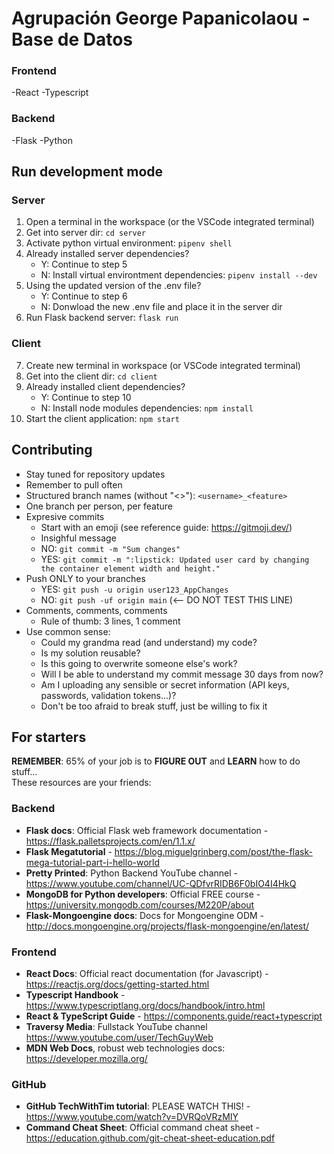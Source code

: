 # Agrupación George Papanicolaou - Base de Datos

### Frontend

-React
-Typescript

### Backend

-Flask
-Python

## Run development mode

### Server

1. Open a terminal in the workspace (or the VSCode integrated terminal)
2. Get into server dir: `cd server`
3. Activate python virtual environment: `pipenv shell`
4. Already installed server dependencies?
    - Y: Continue to step 5
    - N: Install virtual environtment dependencies: `pipenv install --dev`
5. Using the updated version of the .env file?
    - Y: Continue to step 6
    - N: Donwload the new .env file and place it in the server dir
6. Run Flask backend server: `flask run`

### Client

7. Create new terminal in workspace (or VSCode integrated terminal)
8. Get into the client dir: `cd client`
9. Already installed client dependencies?
    - Y: Continue to step 10
    - N: Install node modules dependencies: `npm install`
10. Start the client application: `npm start`

## Contributing

-   Stay tuned for repository updates
-   Remember to pull often
-   Structured branch names (without "<>"): `<username>_<feature>`
-   One branch per person, per feature
-   Expresive commits
    -   Start with an emoji (see reference guide: https://gitmoji.dev/)
    -   Insighful message
    -   NO: `git commit -m "Sum changes"`
    -   YES: `git commit -m ":lipstick: Updated user card by changing the container element width and height."`
-   Push ONLY to your branches
    -   YES: `git push -u origin user123_AppChanges`
    -   NO: `git push -uf origin main` (<-- DO NOT TEST THIS LINE)
-   Comments, comments, comments
    -   Rule of thumb: 3 lines, 1 comment
-   Use common sense:
    -   Could my grandma read (and understand) my code?
    -   Is my solution reusable?
    -   Is this going to overwrite someone else's work?
    -   Will I be able to understand my commit message 30 days from now?
    -   Am I uploading any sensible or secret information (API keys, passwords, validation tokens...)?
    -   Don't be too afraid to break stuff, just be willing to fix it

## For starters

**REMEMBER**: 65% of your job is to **FIGURE OUT** and **LEARN** how to do stuff... \
These resources are your friends:

### Backend

-   **Flask docs**: Official Flask web framework documentation - https://flask.palletsprojects.com/en/1.1.x/
-   **Flask Megatutorial** - https://blog.miguelgrinberg.com/post/the-flask-mega-tutorial-part-i-hello-world
-   **Pretty Printed**: Python Backend YouTube channel - https://www.youtube.com/channel/UC-QDfvrRIDB6F0bIO4I4HkQ
-   **MongoDB for Python developers**: Official FREE course - https://university.mongodb.com/courses/M220P/about
-   **Flask-Mongoengine docs**: Docs for Mongoengine ODM - http://docs.mongoengine.org/projects/flask-mongoengine/en/latest/

### Frontend

-   **React Docs**: Official react documentation (for Javascript) - https://reactjs.org/docs/getting-started.html
-   **Typescript Handbook** - https://www.typescriptlang.org/docs/handbook/intro.html
-   **React & TypeScript Guide** - https://components.guide/react+typescript
-   **Traversy Media**: Fullstack YouTube channel https://www.youtube.com/user/TechGuyWeb
-   **MDN Web Docs**, robust web technologies docs: https://developer.mozilla.org/

### GitHub

-   **GitHub TechWithTim tutorial**: PLEASE WATCH THIS! - https://www.youtube.com/watch?v=DVRQoVRzMIY
-   **Command Cheat Sheet**: Official command cheat sheet - https://education.github.com/git-cheat-sheet-education.pdf
